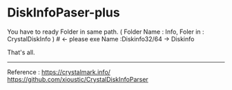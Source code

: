 # DiskInfoPaser-plus

You have to ready Folder in same path.
( Folder Name : Info, Foler in : CrystalDiskInfo )  # <- please exe Name :Diskinfo32/64 -> Diskinfo

That's all.

--------------------------------------------------------

Reference : 
https://crystalmark.info/ 
https://github.com/xioustic/CrystalDiskInfoParser
